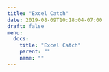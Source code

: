 ```yaml
---
title: "Excel Catch"
date: 2019-08-09T10:18:04-07:00
draft: false
menu:
  docs:
    title: "Excel Catch"
    parent: ""
    name: ""
---
```


